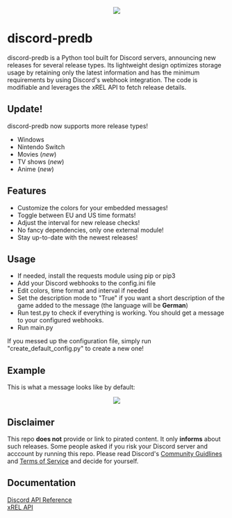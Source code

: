 <p align="center">
  <img src="https://i.ibb.co/FxBt6zv/sans-github-2-70.png"/>
</p>

# discord-predb
discord-predb is a Python tool built for Discord servers, announcing new releases for several release types. Its lightweight design optimizes storage usage by retaining only the latest information and has the minimum requirements by using Discord's webhook integration. The code is modifiable and leverages the xREL API to fetch release details.

## Update!
discord-predb now supports more release types!
- Windows
- Nintendo Switch
- Movies (*new*)
- TV shows (*new*)
- Anime (*new*)

## Features
- Customize the colors for your embedded messages!
- Toggle between EU and US time formats!
- Adjust the interval for new release checks!
- No fancy dependencies, only one external module!
- Stay up-to-date with the newest releases!

## Usage
- If needed, install the requests module using pip or pip3
- Add your Discord webhooks to the config.ini file
- Edit colors, time format and interval if needed
- Set the description mode to "True" if you want a short description of the game added to the message (the language will be **German**)
- Run test.py to check if everything is working. You should get a message to your configured webhooks.
- Run main.py


If you messed up the configuration file, simply run "create_default_config.py" to create a new one!

## Example
This is what a message looks like by default:
<p align="center">
  <img src="https://i.ibb.co/w66GgqG/eg.png"/>
</p>

## Disclaimer
This repo **does not** provide or link to pirated content. It only **informs** about such releases.
Some people asked if you risk your Discord server and acccount by running this repo.
Please read Discord's [Community Guidlines](https://discord.com/terms/guidelines-march-2022) and [Terms of Service](https://discord.com/terms) and decide for yourself.

## Documentation
[Discord API Reference](https://discordpy.readthedocs.io/en/stable/api.html)\
[xREL API](https://www.xrel.to/wiki/1681/API.html)
